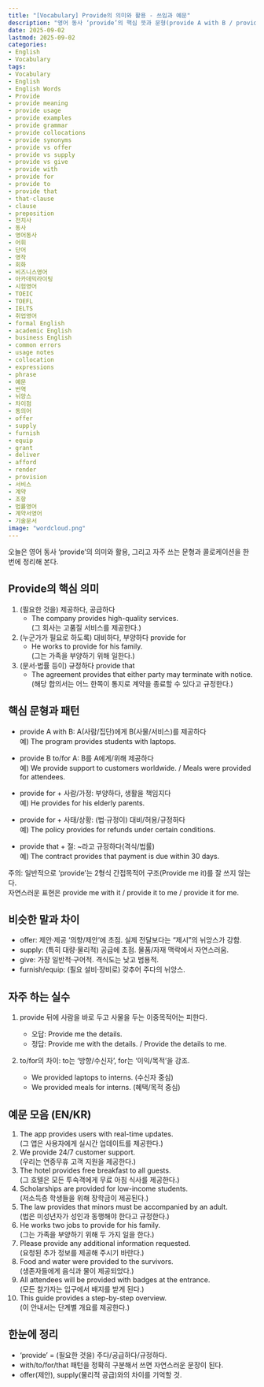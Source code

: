 ```yaml
---
title: "[Vocabulary] Provide의 의미와 활용 - 쓰임과 예문"
description: "영어 동사 ‘provide’의 핵심 뜻과 문형(provide A with B / provide B to A, provide for, provide that), 격식·뉘앙스 차이, offer·supply와의 구분, 빈출 콜로케이션과 비즈니스·시험 예문까지 한 번에 정리한다."
date: 2025-09-02
lastmod: 2025-09-02
categories:
- English
- Vocabulary
tags:
- Vocabulary
- English
- English Words
- Provide
- provide meaning
- provide usage
- provide examples
- provide grammar
- provide collocations
- provide synonyms
- provide vs offer
- provide vs supply
- provide vs give
- provide with
- provide for
- provide to
- provide that
- that-clause
- clause
- preposition
- 전치사
- 동사
- 영어동사
- 어휘
- 단어
- 영작
- 회화
- 비즈니스영어
- 아카데믹라이팅
- 시험영어
- TOEIC
- TOEFL
- IELTS
- 취업영어
- formal English
- academic English
- business English
- common errors
- usage notes
- collocation
- expressions
- phrase
- 예문
- 번역
- 뉘앙스
- 차이점
- 동의어
- offer
- supply
- furnish
- equip
- grant
- deliver
- afford
- render
- provision
- 서비스
- 계약
- 조항
- 법률영어
- 계약서영어
- 기술문서
image: "wordcloud.png"
---
```


오늘은 영어 동사 ‘provide’의 의미와 활용, 그리고 자주 쓰는 문형과 콜로케이션을 한 번에 정리해 본다.

## Provide의 핵심 의미

1. (필요한 것을) 제공하다, 공급하다
   - The company provides high-quality services.  
     (그 회사는 고품질 서비스를 제공한다.)
2. (누군가가 필요로 하도록) 대비하다, 부양하다 provide for
   - He works to provide for his family.  
     (그는 가족을 부양하기 위해 일한다.)
3. (문서·법률 등이) 규정하다 provide that
   - The agreement provides that either party may terminate with notice.  
     (해당 합의서는 어느 한쪽이 통지로 계약을 종료할 수 있다고 규정한다.)

## 핵심 문형과 패턴

- provide A with B: A(사람/집단)에게 B(사물/서비스)를 제공하다  
  예) The program provides students with laptops.

- provide B to/for A: B를 A에게/위해 제공하다  
  예) We provide support to customers worldwide. / Meals were provided for attendees.

- provide for + 사람/가정: 부양하다, 생활을 책임지다  
  예) He provides for his elderly parents.

- provide for + 사태/상황: (법·규정이) 대비/허용/규정하다  
  예) The policy provides for refunds under certain conditions.

- provide that + 절: ~라고 규정하다(격식/법률)  
  예) The contract provides that payment is due within 30 days.

주의: 일반적으로 ‘provide’는 2형식 간접목적어 구조(Provide me it)를 잘 쓰지 않는다.  
자연스러운 표현은 provide me with it / provide it to me / provide it for me.

## 비슷한 말과 차이

- offer: 제안·제공 ‘의향/제안’에 초점. 실제 전달보다는 “제시”의 뉘앙스가 강함.  
- supply: (특히 대량·물리적) 공급에 초점. 물품/자재 맥락에서 자연스러움.  
- give: 가장 일반적·구어적. 격식도는 낮고 범용적.  
- furnish/equip: (필요 설비·장비로) 갖추어 주다의 뉘앙스.

## 자주 하는 실수

1) provide 뒤에 사람을 바로 두고 사물을 두는 이중목적어는 피한다.  
   - 오답: Provide me the details.  
   - 정답: Provide me with the details. / Provide the details to me.

2) to/for의 차이: to는 ‘방향/수신자’, for는 ‘이익/목적’을 강조.  
   - We provided laptops to interns. (수신자 중심)  
   - We provided meals for interns. (혜택/목적 중심)

## 예문 모음 (EN/KR)

1. The app provides users with real-time updates.  
   (그 앱은 사용자에게 실시간 업데이트를 제공한다.)
2. We provide 24/7 customer support.  
   (우리는 연중무휴 고객 지원을 제공한다.)
3. The hotel provides free breakfast to all guests.  
   (그 호텔은 모든 투숙객에게 무료 아침 식사를 제공한다.)
4. Scholarships are provided for low-income students.  
   (저소득층 학생들을 위해 장학금이 제공된다.)
5. The law provides that minors must be accompanied by an adult.  
   (법은 미성년자가 성인과 동행해야 한다고 규정한다.)
6. He works two jobs to provide for his family.  
   (그는 가족을 부양하기 위해 두 가지 일을 한다.)
7. Please provide any additional information requested.  
   (요청된 추가 정보를 제공해 주시기 바란다.)
8. Food and water were provided to the survivors.  
   (생존자들에게 음식과 물이 제공되었다.)
9. All attendees will be provided with badges at the entrance.  
   (모든 참가자는 입구에서 배지를 받게 된다.)
10. This guide provides a step-by-step overview.  
    (이 안내서는 단계별 개요를 제공한다.)

## 한눈에 정리

- ‘provide’ = (필요한 것을) 주다/공급하다/규정하다.  
- with/to/for/that 패턴을 정확히 구분해서 쓰면 자연스러운 문장이 된다.  
- offer(제안), supply(물리적 공급)와의 차이를 기억할 것.


